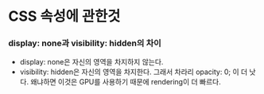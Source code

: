 # CSS 속성에 관한것

### display: none과 visibility: hidden의 차이
- display: none은 자신의 영역을 차지하지 않는다.
- visibility: hidden은 자신의 영역을 차지한다. 그래서 차라리 opacity: 0; 이 더 낫다. 왜냐하면 이것은 GPU를 사용하기 때문에 rendering이 더 빠르다.
